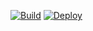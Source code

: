[![Build](https://github.com/almacoal/almacoal.github.io/actions/workflows/publish.yml/badge.svg)](https://github.com/almacoal/almacoal.github.io/actions/workflows/publish.yml)
[![Deploy](https://github.com/almacoal/almacoal.github.io/actions/workflows/pages/pages-build-deployment/badge.svg)](https://github.com/almacoal/almacoal.github.io/actions/workflows/pages/pages-build-deployment)